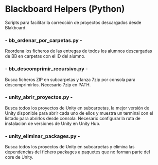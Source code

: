 # Blackboard Helpers (Python)

Scripts para facilitar la corrección de proyectos descargados desde Blakboard.

### - bb_ordenar_por_carpetas.py -

Reordena los ficheros de las entregas de todos los alumnos descargadas de BB en carpetas con el ID del alumno.

### - bb_descomprimir_recursivo.py -

Busca ficheros ZIP en subcarpetas y lanza 7zip por consola para descomprimirlos. Necesario 7zip en PATH.

### - unity_abrir_proyectos.py -

Busca todos los proyectos de Unity en subcarpetas, la mejor versión de Unity disponible para abrir cada uno de ellos y muestra un terminal con el listado para abrirlos desde consola. Necesario configurar la ruta de instalación de versiones de Unity en Unity Hub.

### - unity_eliminar_packages.py -

Busca todos los proyectos de Unity en subcarpetas y elimina las dependencias del fichero packages a paquetes que no forman parte del core de Unity.
